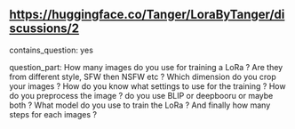## https://huggingface.co/Tanger/LoraByTanger/discussions/2

contains_question: yes

question_part: 
How many images do you use for training a LoRa ? Are they from different style, SFW then NSFW etc ?
Which dimension do you crop your images ? How do you know what settings to use for the training ?
How do you preprocess the image ? do you use BLIP or deepbooru or maybe both ?
What model do you use to train the LoRa ? And finally how many steps for each images ?